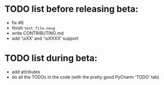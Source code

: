 # TODO list before releasing beta:
* fix #6
* finish `test_file.noug`
* write CONTRIBUTING.md
* add '\xXX' and '\uXXXX' support

# TODO list during beta:
* add attributes
* do all the TODOs in the code (with the pretty good PyCharm 'TODO' tab)
